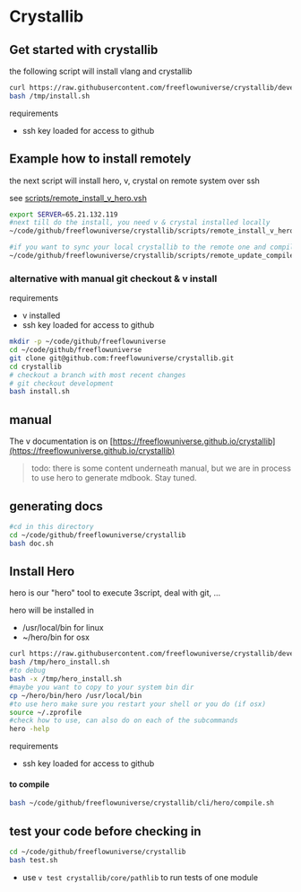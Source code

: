 
# Crystallib

## Get started with crystallib

the following script will install vlang and crystallib

```bash
curl https://raw.githubusercontent.com/freeflowuniverse/crystallib/development/scripts/installer.sh > /tmp/install.sh
bash /tmp/install.sh
```

requirements

- ssh key loaded for access to github


## Example how to install remotely

the next script will install hero, v, crystal on remote system over ssh

see [scripts/remote_install_v_hero.vsh](scripts/remote_install_v_hero.vsh)

```bash
export SERVER=65.21.132.119
#next till do the install, you need v & crystal installed locally
~/code/github/freeflowuniverse/crystallib/scripts/remote_install_v_hero.vsh

#if you want to sync your local crystallib to the remote one and compile hero
~/code/github/freeflowuniverse/crystallib/scripts/remote_update_compile_hero.vsh

```




### alternative with manual git checkout & v install

requirements

- v installed
- ssh key loaded for access to github

```bash
mkdir -p ~/code/github/freeflowuniverse
cd ~/code/github/freeflowuniverse
git clone git@github.com:freeflowuniverse/crystallib.git
cd crystallib
# checkout a branch with most recent changes
# git checkout development 
bash install.sh

```

## manual

The v documentation is on [https://freeflowuniverse.github.io/crystallib](https://freeflowuniverse.github.io/crystallib)

> todo: there is some content underneath manual, but we are in process to use hero to generate mdbook. Stay tuned.


## generating docs

```bash
#cd in this directory
cd ~/code/github/freeflowuniverse/crystallib
bash doc.sh
```

## Install Hero

hero is our "hero" tool to execute 3script, deal with git, ...

hero will be installed in

- /usr/local/bin for linux
- ~/hero/bin for osx

```bash
curl https://raw.githubusercontent.com/freeflowuniverse/crystallib/development/scripts/installer_hero.sh > /tmp/hero_install.sh
bash /tmp/hero_install.sh
#to debug
bash -x /tmp/hero_install.sh
#maybe you want to copy to your system bin dir
cp ~/hero/bin/hero /usr/local/bin
#to use hero make sure you restart your shell or you do (if osx)
source ~/.zprofile 
#check how to use, can also do on each of the subcommands
hero -help
```

requirements

- ssh key loaded for access to github

#### to compile

```bash
bash ~/code/github/freeflowuniverse/crystallib/cli/hero/compile.sh
```

## test your code before checking in

```bash
cd ~/code/github/freeflowuniverse/crystallib
bash test.sh
```

- use `v test crystallib/core/pathlib` to run tests of one module

